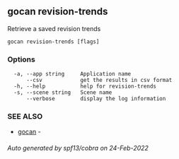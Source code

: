 ## gocan revision-trends

Retrieve a saved revision trends

```
gocan revision-trends [flags]
```

### Options

```
  -a, --app string     Application name
      --csv            get the results in csv format
  -h, --help           help for revision-trends
  -s, --scene string   Scene name
      --verbose        display the log information
```

### SEE ALSO

* [gocan](gocan.md)	 - 

###### Auto generated by spf13/cobra on 24-Feb-2022
